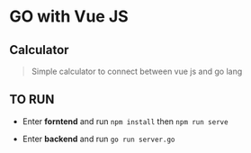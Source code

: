 # GO with Vue JS


## Calculator
>Simple calculator to connect between vue js and go lang

## TO RUN
* Enter **forntend** and run ```npm install``` then ```npm run serve```

* Enter **backend** and run ```go run server.go```